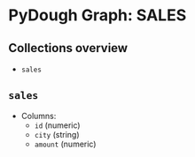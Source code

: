 # PyDough Graph: SALES
## Collections overview
- `sales`

## `sales`
- Columns:
  - `id` (numeric)
  - `city` (string)
  - `amount` (numeric)

